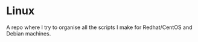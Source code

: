 # Linux
A repo where I try to organise all the scripts I make for Redhat/CentOS and Debian machines.
